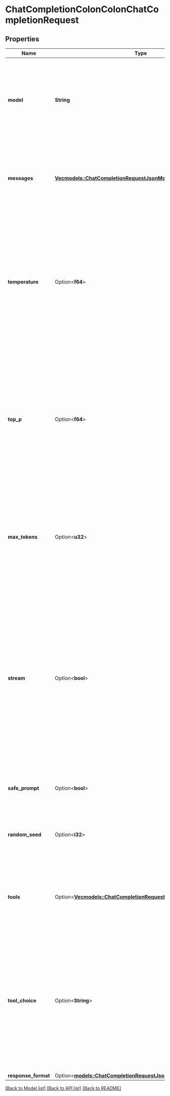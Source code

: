 # ChatCompletionColonColonChatCompletionRequest

## Properties

Name | Type | Description | Notes
------------ | ------------- | ------------- | -------------
**model** | **String** | ID of the model to use. You can use the [List Available Models](/api#operation/listModels) API to see all of your available models, or see our [Model overview](/models) for model descriptions.  | 
**messages** | [**Vec<models::ChatCompletionRequestJsonModeMessagesInner>**](ChatCompletionRequestJSONMode_messages_inner.md) | The prompt(s) to generate completions for, encoded as a list of dict with role and content. The first prompt role should be `user` or `system`.  | 
**temperature** | Option<**f64**> | What sampling temperature to use, between 0.0 and 1.0. Higher values like 0.8 will make the output more random, while lower values like 0.2 will make it more focused and deterministic.  We generally recommend altering this or `top_p` but not both.  | [optional][default to 0.7]
**top_p** | Option<**f64**> | Nucleus sampling, where the model considers the results of the tokens with `top_p` probability mass. So 0.1 means only the tokens comprising the top 10% probability mass are considered.  We generally recommend altering this or `temperature` but not both.  | [optional][default to 1]
**max_tokens** | Option<**u32**> | The maximum number of tokens to generate in the completion.  The token count of your prompt plus `max_tokens` cannot exceed the model's context length.   | [optional]
**stream** | Option<**bool**> | Whether to stream back partial progress. If set, tokens will be sent as data-only server-sent events as they become available, with the stream terminated by a data: [DONE] message. Otherwise, the server will hold the request open until the timeout or until completion, with the response containing the full result as JSON.  | [optional][default to false]
**safe_prompt** | Option<**bool**> | Whether to inject a safety prompt before all conversations.  | [optional][default to false]
**random_seed** | Option<**i32**> | The seed to use for random sampling. If set, different calls will generate deterministic results.  | [optional]
**tools** | Option<[**Vec<models::ChatCompletionRequestFunctionCallToolsInner>**](ChatCompletionRequestFunctionCall_tools_inner.md)> | A list of available tools for the model. Use this to specify functions for which the model can generate JSON inputs.  | [optional]
**tool_choice** | Option<**String**> | Specifies if/how functions are called. If set to `none` the model won't call a function and will generate a message instead. If set to `auto` the model can choose to either generate a message or call a function. If set to `any` the model is forced to call a function.  | [optional][default to auto]
**response_format** | Option<[**models::ChatCompletionRequestJsonModeResponseFormat**](ChatCompletionRequestJSONMode_response_format.md)> |  | [optional]

[[Back to Model list]](../README.md#documentation-for-models) [[Back to API list]](../README.md#documentation-for-api-endpoints) [[Back to README]](../README.md)


